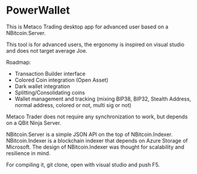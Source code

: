 # PowerWallet
This is Metaco Trading desktop app for advanced user based on a NBitcoin.Server.

This tool is for advanced users, the ergonomy is inspired on visual studio and does not target average Joe.

Roadmap:
* Transaction Builder interface
* Colored Coin integration (Open Asset)
* Dark wallet integration
* Splitting/Consolidating coins
* Wallet management and tracking (mixing BIP38, BIP32, Stealth Address, normal address, colored or not, multi sig or not)

Metaco Trader does not require any synchronization to work, but depends on a QBit Ninja Server.

NBitcoin.Server is a simple JSON API on the top of NBitcoin.Indexer.
NBitcoin.Indexer is a blockchain indexer that depends on Azure Storage of Microsoft.
The design of NBitcoin.Indexer was thought for scalability and resilience in mind.

For compiling it, git clone, open with visual studio and push F5.
